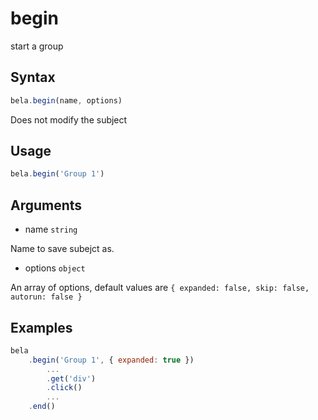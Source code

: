# begin

start a group

## Syntax

```js
bela.begin(name, options)
```
Does not modify the subject

## Usage

```js
bela.begin('Group 1')
````

## Arguments

- name `string`

Name to save subejct as.

- options `object`

An array of options, default values are `{ expanded: false, skip: false, autorun: false }`

## Examples

```js
bela
    .begin('Group 1', { expanded: true })
        ...
        .get('div')
        .click()
        ...
    .end()
````